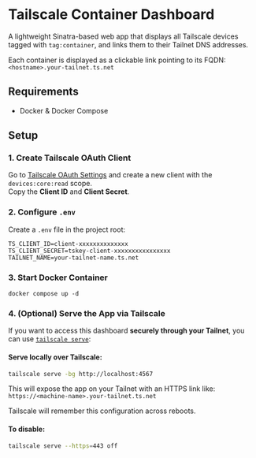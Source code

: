 # Tailscale Container Dashboard

A lightweight Sinatra-based web app that displays all Tailscale devices tagged with `tag:container`, and links them to their Tailnet DNS addresses.

Each container is displayed as a clickable link pointing to its FQDN:  
`<hostname>.your-tailnet.ts.net`

## Requirements

- Docker & Docker Compose

## Setup

### 1. Create Tailscale OAuth Client

Go to [Tailscale OAuth Settings](https://login.tailscale.com/admin/settings/oauth) and create a new client with the `devices:core:read` scope.  
Copy the **Client ID** and **Client Secret**.

### 2. Configure `.env`

Create a `.env` file in the project root:

```env
TS_CLIENT_ID=client-xxxxxxxxxxxxxx
TS_CLIENT_SECRET=tskey-client-xxxxxxxxxxxxxxxx
TAILNET_NAME=your-tailnet-name.ts.net
```

### 3. Start Docker Container
`docker compose up -d`

### 4. (Optional) Serve the App via Tailscale

If you want to access this dashboard **securely through your Tailnet**, you can use [`tailscale serve`](https://tailscale.com/kb/1223/tailscale-serve/):

#### Serve locally over Tailscale:

```bash
tailscale serve -bg http://localhost:4567
```

This will expose the app on your Tailnet with an HTTPS link like:  
`https://<machine-name>.your-tailnet.ts.net`

Tailscale will remember this configuration across reboots.

#### To disable:

```bash
tailscale serve --https=443 off
```
